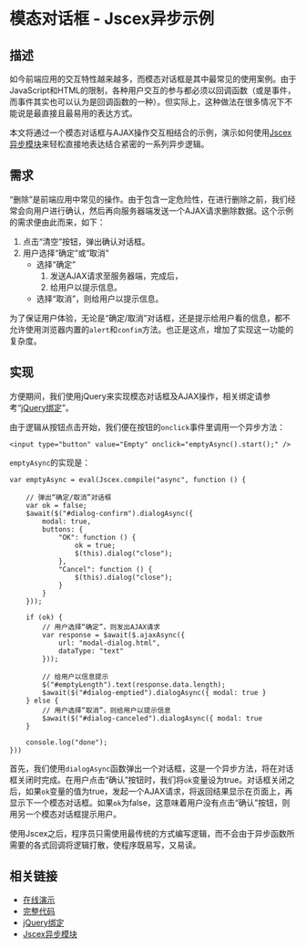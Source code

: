 # 模态对话框 - Jscex异步示例

## 描述

如今前端应用的交互特性越来越多，而模态对话框是其中最常见的使用案例。由于JavaScript和HTML的限制，各种用户交互的参与都必须以回调函数（或是事件，而事件其实也可以认为是回调函数的一种）。但实际上，这种做法在很多情况下不能说是最直接且最易用的表达方式。

本文将通过一个模态对话框与AJAX操作交互相结合的示例，演示如何使用[Jscex异步模块](../README-cn.md)来轻松直接地表达结合紧密的一系列异步逻辑。

## 需求

“删除”是前端应用中常见的操作。由于包含一定危险性，在进行删除之前，我们经常会向用户进行确认，然后再向服务器端发送一个AJAX请求删除数据。这个示例的需求便由此而来，如下：

1. 点击“清空”按钮，弹出确认对话框。
2. 用户选择“确定”或“取消”
   * 选择“确定”
     1. 发送AJAX请求至服务器端，完成后，
     2. 给用户以提示信息。
   * 选择“取消”，则给用户以提示信息。

为了保证用户体验，无论是“确定/取消”对话框，还是提示给用户看的信息，都不允许使用浏览器内置的`alert`和`confim`方法。也正是这点，增加了实现这一功能的复杂度。

## 实现

方便期间，我们使用jQuery来实现模态对话框及AJAX操作，相关绑定请参考“[jQuery绑定](jquery-bindings-cn.md)”。

由于逻辑从按钮点击开始，我们便在按钮的`onclick`事件里调用一个异步方法：

    <input type="button" value="Empty" onclick="emptyAsync().start();" />

`emptyAsync`的实现是：

    var emptyAsync = eval(Jscex.compile("async", function () {        // 弹出“确定/取消”对话框        var ok = false;                    $await($("#dialog-confirm").dialogAsync({            modal: true,            buttons: {                "OK": function () {                    ok = true;                    $(this).dialog("close");                },                "Cancel": function () {                    $(this).dialog("close");                }            }        }));        if (ok) {            // 用户选择“确定”，则发出AJAX请求            var response = $await($.ajaxAsync({                url: "modal-dialog.html",                dataType: "text"            }));            
            // 给用户以信息提示            $("#emptyLength").text(response.data.length);            $await($("#dialog-emptied").dialogAsync({ modal: true }        } else {
            // 用户选择“取消”，则给用户以提示信息            $await($("#dialog-canceled").dialogAsync({ modal: true         }        console.log("done");    }))

首先，我们使用`dialogAsync`函数弹出一个对话框，这是一个异步方法，将在对话框关闭时完成。在用户点击“确认”按钮时，我们将`ok`变量设为true。对话框关闭之后，如果`ok`变量的值为true，发起一个AJAX请求，将返回结果显示在页面上，再显示下一个模态对话框。如果`ok`为false，这意味着用户没有点击“确认”按钮，则用另一个模态对话框提示用户。

使用Jscex之后，程序员只需使用最传统的方式编写逻辑，而不会由于异步函数所需要的各式回调将逻辑打散，使程序既易写，又易读。

## 相关链接

* [在线演示](http://files.zhaojie.me/jscex/samples/async/modal-dialog.html)
* [完整代码](../../../samples/async/modal-dialog.html)
* [jQuery绑定](jquery-bindings-cn.md)
* [Jscex异步模块](../README-cn.md)